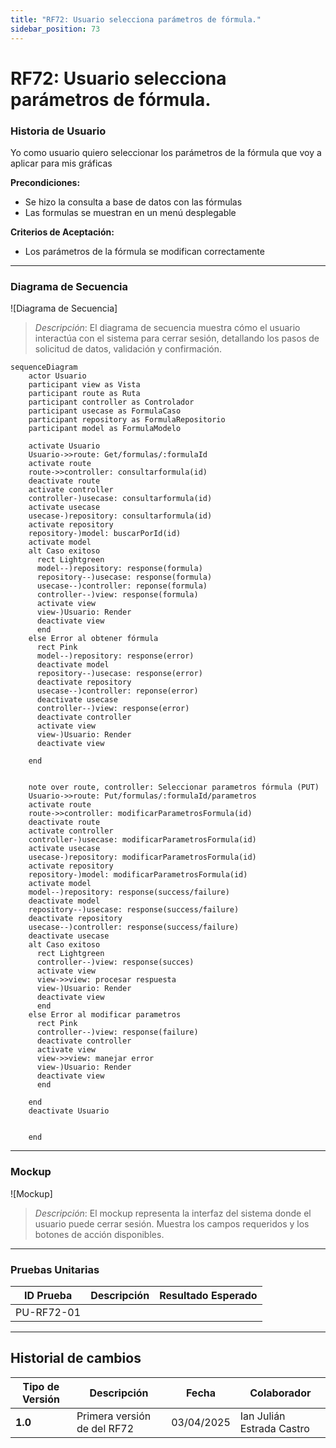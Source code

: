 ```yaml
---
title: "RF72: Usuario selecciona parámetros de fórmula."  
sidebar_position: 73
---
```


# RF72: Usuario selecciona parámetros de fórmula.

### Historia de Usuario

Yo como usuario quiero seleccionar los parámetros de la fórmula que voy a aplicar para mis gráficas 

  **Precondiciones:**
  - Se hizo la consulta a base de datos con las fórmulas
  - Las formulas se muestran en un menú desplegable

  **Criterios de Aceptación:**
  - Los parámetros de la fórmula se modifican correctamente
  
---

### Diagrama de Secuencia

![Diagrama de Secuencia] 

> *Descripción*: El diagrama de secuencia muestra cómo el usuario interactúa con el sistema para cerrar sesión, detallando los pasos de solicitud de datos, validación y confirmación.

```mermaid
sequenceDiagram
    actor Usuario
    participant view as Vista
    participant route as Ruta
    participant controller as Controlador
    participant usecase as FormulaCaso
    participant repository as FormulaRepositorio
    participant model as FormulaModelo

    activate Usuario
    Usuario->>route: Get/formulas/:formulaId
    activate route
    route->>controller: consultarformula(id)
    deactivate route
    activate controller
    controller-)usecase: consultarformula(id)
    activate usecase
    usecase-)repository: consultarformula(id)
    activate repository
    repository-)model: buscarPorId(id)
    activate model 
    alt Caso exitoso
      rect Lightgreen
      model--)repository: response(formula)
      repository--)usecase: response(formula)
      usecase--)controller: reponse(formula)
      controller--)view: response(formula)
      activate view
      view-)Usuario: Render
      deactivate view
      end
    else Error al obtener fórmula
      rect Pink
      model--)repository: response(error)
      deactivate model
      repository--)usecase: response(error)
      deactivate repository
      usecase--)controller: reponse(error)
      deactivate usecase
      controller--)view: response(error)
      deactivate controller
      activate view
      view-)Usuario: Render
      deactivate view
      
    end


    note over route, controller: Seleccionar parametros fórmula (PUT)
    Usuario->>route: Put/formulas/:formulaId/parametros
    activate route
    route->>controller: modificarParametrosFormula(id)
    deactivate route
    activate controller
    controller-)usecase: modificarParametrosFormula(id)
    activate usecase
    usecase-)repository: modificarParametrosFormula(id)
    activate repository
    repository-)model: modificarParametrosFormula(id)
    activate model
    model--)repository: response(success/failure)
    deactivate model
    repository--)usecase: response(success/failure)
    deactivate repository
    usecase--)controller: response(success/failure)
    deactivate usecase
    alt Caso exitoso
      rect Lightgreen
      controller--)view: response(succes)
      activate view
      view->>view: procesar respuesta
      view-)Usuario: Render
      deactivate view
      end
    else Error al modificar parametros
      rect Pink
      controller--)view: response(failure)
      deactivate controller
      activate view
      view->>view: manejar error
      view-)Usuario: Render
      deactivate view
      end

    end
    deactivate Usuario


    end
```

---

### Mockup

![Mockup]

> *Descripción*: El mockup representa la interfaz del sistema donde el usuario puede cerrar sesión. Muestra los campos requeridos y los botones de acción disponibles.

---

### Pruebas Unitarias 
| ID Prueba | Descripción | Resultado Esperado |
|-----------|-------------|--------------------|
|PU-RF72-01|  |  |

---

## Historial de cambios

| **Tipo de Versión** | **Descripción** | **Fecha** | **Colaborador** |
| ------------------- | --------------- | --------- | --------------- |
| **1.0** | Primera versión de del RF72 | 03/04/2025 | Ian Julián Estrada Castro |